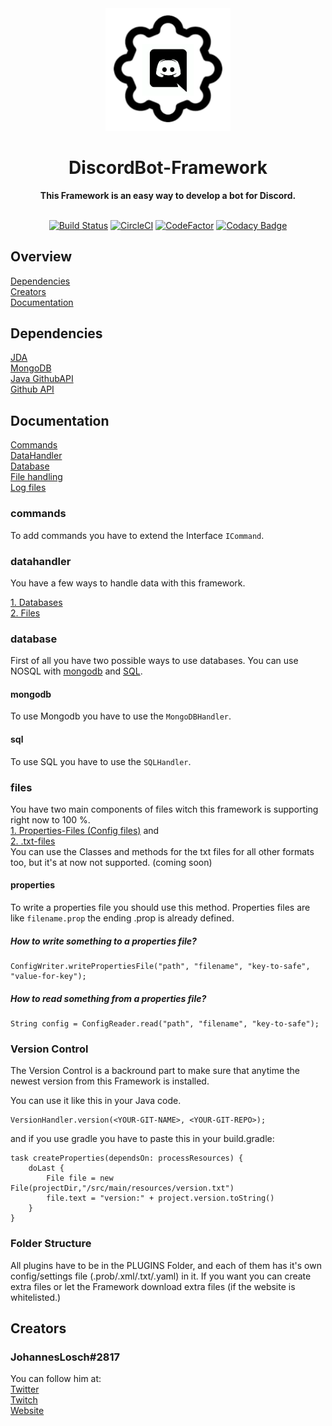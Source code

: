 <div align="center">
    <img src="https://github.com/fabuxorg/DiscordBot-Framework/blob/logo/Logo.png" alt="Logo" width="200" />
    <h1>DiscordBot-Framework</h1>
    <strong>This Framework is an easy way to develop a bot for Discord. </strong><br><br>

<!---
BADGES!!!
--->
[![Build Status](https://travis-ci.org/fabuxorg/DiscordBot-Framework.svg?branch=master)](https://travis-ci.org/fabuxorg/DiscordBot-Framework)
[![CircleCI](https://circleci.com/gh/fabuxorg/DiscordBot-Framework.svg?style=svg)](https://circleci.com/fabuxorg/K-EY/DiscordBot-Framework)
[![CodeFactor](https://www.codefactor.io/repository/github/k-ey/discordbot-framework/badge)](https://www.codefactor.io/repository/github/k-ey/discordbot-framework)
[![Codacy Badge](https://api.codacy.com/project/badge/Grade/744ca049ce9c4f05a223066a3202de06)](https://www.codacy.com/manual/Losch/DiscordBot-Framework?utm_source=github.com&amp;utm_medium=referral&amp;utm_content=K-EY/DiscordBot-Framework&amp;utm_campaign=Badge_Grade)

</div>

## Overview
<a href="#dependencies">Dependencies</a><br>
<a href="#creators">Creators</a><br>
<a href="#Documentation">Documentation</a><br>


## Dependencies
[JDA](https://github.com/DV8FromTheWorld/JDA#download)<br>
[MongoDB](https://www.mongodb.com/)<br>
[Java GithubAPI](http://github-api.kohsuke.org/)<br>
[Github API](https://developer.github.com/v3/)<br>

## Documentation
<a href="#commands">Commands</a><br>
<a href="#datahandler">DataHandler</a><br>
<a href="#database">Database</a><br>
<a href="#file-handling">File handling</a><br>
<a href="#logger">Log files</a><br>

### commands
To add commands you have to extend the Interface `ICommand`.

### datahandler
You have a few ways to handle data with this framework.

<a href="#database">1. Databases</a><br>
<a href="#files">2. Files</a><br>

### database
First of all you have two possible ways to use databases.
You can use NOSQL with
<a href="#mongodb">mongodb</a> and <a href="#sql">SQL</a>.

#### mongodb
To use Mongodb you have to use the `MongoDBHandler`.

#### sql
To use SQL you have to use the `SQLHandler`.

### files
You have two main components of files witch this framework is supporting right now to 100 %. <br>
<a href="#properties">1. Properties-Files (Config files)</a> and<br>
<a href="#txt">2. .txt-files</a> <br>
You can use the Classes and methods for the txt files for all other formats too, but it's at now not supported. (coming soon)

#### properties
To write a properties file you should use this method.
Properties files are like `filename.prop` the ending .prop is already defined.

##### How to write something to a properties file?

````
ConfigWriter.writePropertiesFile("path", "filename", "key-to-safe", "value-for-key");
````

##### How to read something from a properties file?

````
String config = ConfigReader.read("path", "filename", "key-to-safe");
````

### Version Control
The Version Control is a backround part to make sure that anytime the newest version from this Framework is installed.

You can use it like this in your Java code.
```
VersionHandler.version(<YOUR-GIT-NAME>, <YOUR-GIT-REPO>);
```
and if you use gradle you have to paste this in your build.gradle:
```
task createProperties(dependsOn: processResources) {
    doLast {
        File file = new File(projectDir,"/src/main/resources/version.txt")
        file.text = "version:" + project.version.toString()
    }
}
```


### Folder Structure
All plugins have to be in the PLUGINS Folder, and each of them has it's own config/settings file (.prob/.xml/.txt/.yaml) in it.
If you want you can create extra files or let the Framework download extra files (if the website is whitelisted.)

###

## Creators
   ### JohannesLosch#2817
   You can follow him at: <br>
   <a href="http://twitter.com/johanneslosch">Twitter</a><br>
   <a href="http://twitch.tv/hannesr6s">Twitch</a><br>
   <a href="http://k-ey.wf">Website</a> <br><br>
